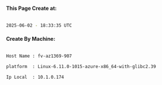 
   
#### This Page Create at:

```bash

2025-06-02 - 18:33:35 UTC

```

#### Create By Machine:

```bash

Host Name : fv-az1369-907

platform  : Linux-6.11.0-1015-azure-x86_64-with-glibc2.39

Ip Local  : 10.1.0.174

```

